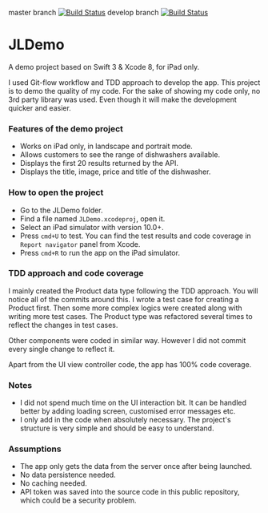 master branch [![Build Status](https://travis-ci.org/proper/JLDemo.svg?branch=master)](https://travis-ci.org/proper/JLDemo) develop branch [![Build Status](https://travis-ci.org/proper/JLDemo.svg?branch=develop)](https://travis-ci.org/proper/JLDemo)

# JLDemo

A demo project based on Swift 3 & Xcode 8, for iPad only.

I used Git-flow workflow and TDD approach to develop the app. This project is to demo the quality of my code. For the sake of showing my code only, no 3rd party library was used. Even though it will make the development quicker and easier.

### Features of the demo project
- Works on iPad only, in landscape and portrait mode.
- Allows customers to see the range of dishwashers available.
- Displays the first 20 results returned by the API.
- Displays the title, image, price and title of the dishwasher.

### How to open the project
- Go to the JLDemo folder.
- Find a file named `JLDemo.xcodeproj`, open it.
- Select an iPad simulator with version 10.0+.
- Press `cmd+U` to test. You can find the test results and code coverage in `Report navigator` panel from Xcode.
- Press `cmd+R` to run the app on the iPad simulator.

### TDD approach and code coverage

I mainly created the Product data type following the TDD approach. You will notice all of the commits around this. I wrote a test case for creating a Product first. Then some more complex logics were created along with writing more test cases. The Product type was refactored several times to reflect the changes in test cases.

Other components were coded in similar way. However I did not commit every single change to reflect it.

Apart from the UI view controller code, the app has 100% code coverage.

### Notes
- I did not spend much time on the UI interaction bit. It can be handled better by adding loading screen, customised error messages etc.
- I only add in the code when absolutely necessary. The project's structure is very simple and should be easy to understand.

### Assumptions
- The app only gets the data from the server once after being launched.
- No data persistence needed.
- No caching needed.
- API token was saved into the source code in this public repository, which could be a security problem. 
